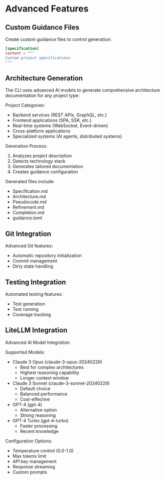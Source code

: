 # Advanced Features

## Custom Guidance Files

Create custom guidance files to control generation:
```toml
[specification]
content = """
Custom project specifications
"""
```

## Architecture Generation
The CLI uses advanced AI models to generate comprehensive architecture documentation for any project type:

Project Categories:
- Backend services (REST APIs, GraphQL, etc.)
- Frontend applications (SPA, SSR, etc.)
- Real-time systems (WebSocket, Event-driven)
- Cross-platform applications
- Specialized systems (AI agents, distributed systems)

Generation Process:
1. Analyzes project description
2. Detects technology stack
3. Generates tailored documentation
4. Creates guidance configuration

Generated files include:
- Specification.md
- Architecture.md
- Pseudocode.md
- Refinement.md
- Completion.md
- guidance.toml

## Git Integration

Advanced Git features:
- Automatic repository initialization
- Commit management
- Dirty state handling

## Testing Integration

Automated testing features:
- Test generation
- Test running
- Coverage tracking

## LiteLLM Integration

Advanced AI Model Integration:

Supported Models:
- Claude 3 Opus (claude-3-opus-20240229)
  - Best for complex architectures
  - Highest reasoning capability
  - Longer context window
- Claude 3 Sonnet (claude-3-sonnet-20240229)
  - Default choice
  - Balanced performance
  - Cost-effective
- GPT-4 (gpt-4)
  - Alternative option
  - Strong reasoning
- GPT-4 Turbo (gpt-4-turbo)
  - Faster processing
  - Recent knowledge

Configuration Options:
- Temperature control (0.0-1.0)
- Max tokens limit
- API key management
- Response streaming
- Custom prompts
